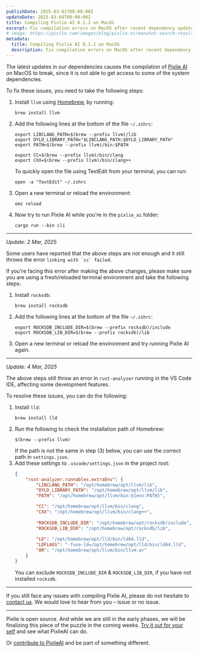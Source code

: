 ```yaml
---
publishDate: 2025-03-01T00:00:00Z
updateDate: 2025-03-04T00:00:00Z
title: Compiling Pixlie AI 0.1.2 on MacOS
excerpt: Fix compilation errors on MacOS after recent dependency updates.
# image: https://pixlie.com/images/blog/pixlie-screenshot-search-results.png
metadata:
  title: Compiling Pixlie AI 0.1.2 on MacOS
  description: Fix compilation errors on MacOS after recent dependency updates.
---
```


The latest updates in our dependencies causes the compilation of [Pixlie AI](https://github.com/pixlie/PixlieAI) on MacOS to break,
since it is not able to get access to some of the system dependencies.

To fix these issues, you need to take the following steps:
1. Install `llvm` using [Homebrew](https://brew.sh/), by running:
    ```shell
    brew install llvm
    ```
2. Add the following lines at the bottom of the file `~/.zshrc`:
    ```shell
    export LIBCLANG_PATH=$(brew --prefix llvm)/lib
    export DYLD_LIBRARY_PATH="$LIBCLANG_PATH:$DYLD_LIBRARY_PATH"
    export PATH=$(brew --prefix llvm)/bin:$PATH

    export CC=$(brew --prefix llvm)/bin/clang
    export CXX=$(brew --prefix llvm)/bin/clang++
    ```
    To quickly open the file using TextEdit from your terminal, you can run:
    ```shell
    open -a "TextEdit" ~/.zshrc
    ```
3. Open a new terminal or reload the environment:
    ```shell
    omz reload
    ```
4. Now try to run Pixlie AI while you're in the `pixlie_ai` folder:
    ```shell
    cargo run --bin cli
    ```

---
_Update: 2 Mar, 2025_

Some users have reported that the above steps are not enough and it still throws the error ``linking with `cc` failed``.

If you're facing this error after making the above changes, please make sure you are using a fresh/reloaded terminal environment and take the following steps:

1. Install `rocksdb`:
    ```shell
    brew install rocksdb
    ```
2. Add the following lines at the bottom of the file `~/.zshrc`:
    ```shell
    export ROCKSDB_INCLUDE_DIR=$(brew --prefix rocksdb)/include
    export ROCKSDB_LIB_DIR=$(brew --prefix rocksdb)/lib
    ```
3. Open a new terminal or reload the environment and try running Pixlie AI again.
---
_Update: 4 Mar, 2025_

The above steps still throw an error in `rust-analyzer` running in the VS Code IDE, affecting some development features.

To resolve these issues, you can do the following:

1. Install `lld`:
    ```shell
    brew install lld
    ```
2. Run the following to check the installation path of Homebrew:
    ```shell
    $(brew --prefix llvm)
    ```
    If the path is not the same in step (3) below, you can use the correct path in `settings.json`.
3. Add these settings to `.vscode/settings.json` in the project root:
    ```json
    {
        "rust-analyzer.runnables.extraEnv": {
            "LIBCLANG_PATH": "/opt/homebrew/opt/llvm/lib",
            "DYLD_LIBRARY_PATH": "/opt/homebrew/opt/llvm/lib",
            "PATH": "/opt/homebrew/opt/llvm/bin:${env:PATH}",

            "CC": "/opt/homebrew/opt/llvm/bin/clang",
            "CXX": "/opt/homebrew/opt/llvm/bin/clang++",
            
            "ROCKSDB_INCLUDE_DIR": "/opt/homebrew/opt/rocksdb/include",
            "ROCKSDB_LIB_DIR": "/opt/homebrew/opt/rocksdb/lib",
            
            "LD": "/opt/homebrew/opt/lld/bin/ld64.lld",
            "LDFLAGS": "-fuse-ld=/opt/homebrew/opt/lld/bin/ld64.lld",
            "AR": "/opt/homebrew/opt/llvm/bin/llvm-ar"
        }
    }
    ```
    You can exclude `ROCKSDB_INCLUDE_DIR` & `ROCKSDB_LIB_DIR`, if you have not installed `rocksdb`.

---
If you still face any issues with compiling Pixlie AI, please do not hesitate to [contact us](https://pixlie.com/contact). We would love to hear from you – issue or no issue.

---

Pixlie is open source. And while we are still in the early phases, we will be finalizing this piece of the puzzle in the coming weeks. [Try it out for your self](https://github.com/pixlie/PixlieAI) and see what PixlieAI can do. 

Or [contribute to PixlieAI](https://github.com/pixlie/PixlieAI) and be part of something different. 